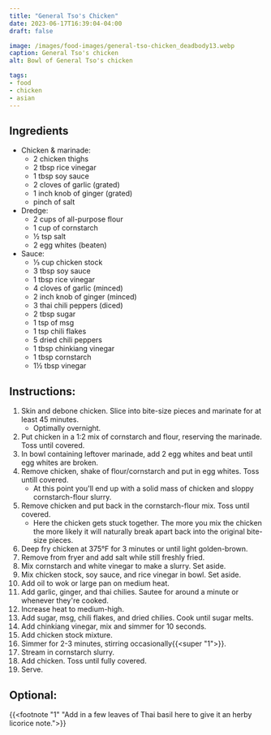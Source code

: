 ```yaml
---
title: "General Tso's Chicken"
date: 2023-06-17T16:39:04-04:00
draft: false

image: /images/food-images/general-tso-chicken_deadbody13.webp
caption: General Tso's chicken
alt: Bowl of General Tso's chicken

tags:
- food
- chicken
- asian
---
```


## Ingredients
- Chicken & marinade:
    - 2 chicken thighs
    - 2 tbsp rice vinegar
    - 1 tbsp soy sauce
    - 2 cloves of garlic (grated)
    - 1 inch knob of ginger (grated)
    - pinch of salt
- Dredge:
    - 2 cups of all-purpose flour
    - 1 cup of cornstarch
    - &frac12; tsp salt
    - 2 egg whites (beaten)
- Sauce:
    - &frac13; cup chicken stock
    - 3 tbsp soy sauce
    - 1 tbsp rice vinegar
    - 4 cloves of garlic (minced)
    - 2 inch knob of ginger (minced)
    - 3 thai chili peppers (diced)
    - 2 tbsp sugar
    - 1 tsp of msg
    - 1 tsp chili flakes
    - 5 dried chili peppers
    - 1 tbsp chinkiang vinegar
    - 1 tbsp cornstarch
    - 1&frac12; tbsp vinegar

## Instructions:
1. Skin and debone chicken. Slice into bite-size pieces and marinate for at least 45 minutes.
    - Optimally overnight.
1. Put chicken in a 1:2 mix of cornstarch and flour, reserving the marinade. Toss until covered.
1. In bowl containing leftover marinade, add 2 egg whites and beat until egg whites are broken.
1. Remove chicken, shake of flour/cornstarch and put in egg whites. Toss untill covered.
    - At this point you'll end up with a solid mass of chicken and sloppy cornstarch-flour slurry.
1. Remove chicken and put back in the cornstarch-flour mix. Toss until covered.
    - Here the chicken gets stuck together. The more you mix the chicken the more likely it will naturally break apart back into the original bite-size pieces.
1. Deep fry chicken at 375°F for 3 minutes or until light golden-brown.
1. Remove from fryer and add salt while still freshly fried.
1. Mix cornstarch and white vinegar to make a slurry. Set aside.
1. Mix chicken stock, soy sauce, and rice vinegar in bowl. Set aside.
1. Add oil to wok or large pan on medium heat.
1. Add garlic, ginger, and thai chilies. Sautee for around a minute or whenever they're cooked.
1. Increase heat to medium-high.
1. Add sugar, msg, chili flakes, and dried chilies. Cook until sugar melts.
1. Add chinkiang vinegar, mix and simmer for 10 seconds.
1. Add chicken stock mixture.
1. Simmer for 2-3 minutes, stirring occasionally{{<super "1">}}.
1. Stream in cornstarch slurry.
1. Add chicken. Toss until fully covered.
1. Serve.

## Optional:
{{<footnote "1" "Add in a few leaves of Thai basil here to give it an herby licorice note.">}}

